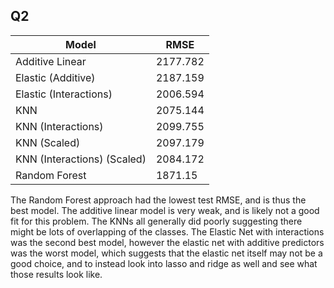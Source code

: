 ## Q2

| Model | RMSE |
|---|---|
| Additive Linear | 2177.782 |
| Elastic (Additive) | 2187.159 |
| Elastic (Interactions) | 2006.594 |
| KNN | 2075.144 |
| KNN (Interactions) | 2099.755 |
| KNN (Scaled) | 2097.179 |
| KNN (Interactions) (Scaled) | 2084.172 |
| Random Forest | 1871.15 |

The Random Forest approach had the lowest test RMSE, and is thus the best model.
The additive linear model is very weak, and is likely not a good fit for
this problem. The KNNs all generally did poorly suggesting there might be lots of
overlapping of the classes. The Elastic Net with interactions was the second best
model, however the elastic net with additive predictors was the worst model, which
suggests that the elastic net itself may not be a good choice, and to instead look
into lasso and ridge as well and see what those results look like.
